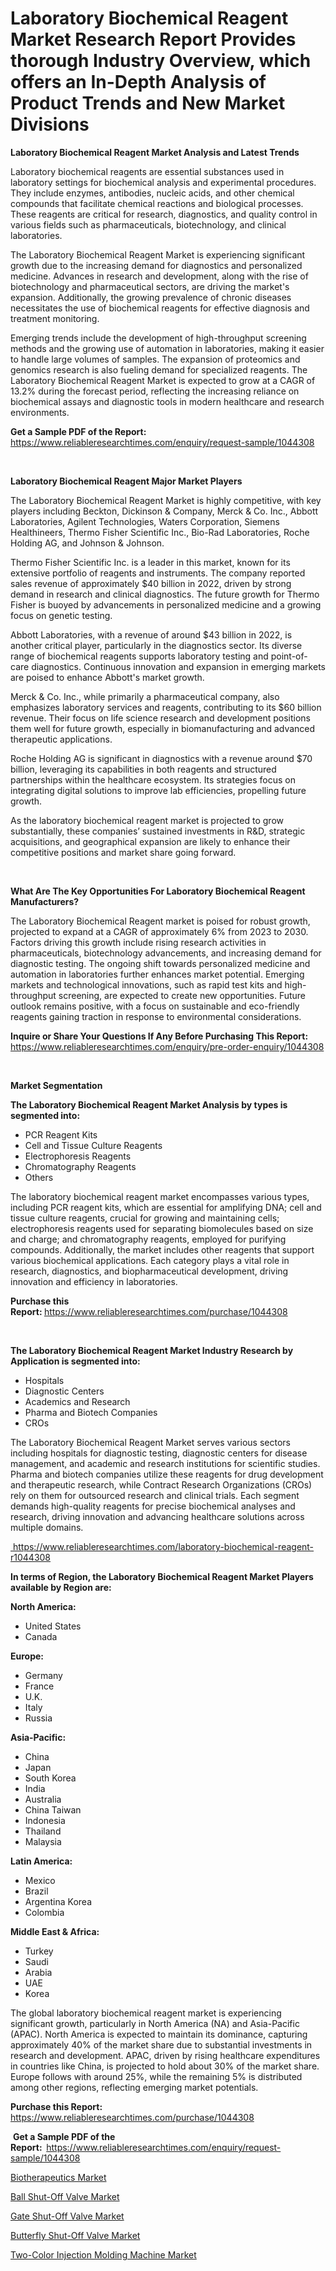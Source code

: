 <p><h1>Laboratory Biochemical Reagent Market Research Report Provides thorough Industry Overview, which offers an In-Depth Analysis of Product Trends and New Market Divisions</h1></p><p><strong>Laboratory Biochemical Reagent Market Analysis and Latest Trends</strong></p>
<p><p>Laboratory biochemical reagents are essential substances used in laboratory settings for biochemical analysis and experimental procedures. They include enzymes, antibodies, nucleic acids, and other chemical compounds that facilitate chemical reactions and biological processes. These reagents are critical for research, diagnostics, and quality control in various fields such as pharmaceuticals, biotechnology, and clinical laboratories.</p><p>The Laboratory Biochemical Reagent Market is experiencing significant growth due to the increasing demand for diagnostics and personalized medicine. Advances in research and development, along with the rise of biotechnology and pharmaceutical sectors, are driving the market's expansion. Additionally, the growing prevalence of chronic diseases necessitates the use of biochemical reagents for effective diagnosis and treatment monitoring.</p><p>Emerging trends include the development of high-throughput screening methods and the growing use of automation in laboratories, making it easier to handle large volumes of samples. The expansion of proteomics and genomics research is also fueling demand for specialized reagents. The Laboratory Biochemical Reagent Market is expected to grow at a CAGR of 13.2% during the forecast period, reflecting the increasing reliance on biochemical assays and diagnostic tools in modern healthcare and research environments.</p></p>
<p><strong>Get a Sample PDF of the Report:&nbsp;</strong> <a href="https://www.reliableresearchtimes.com/enquiry/request-sample/1044308?utm_campaign=1572&utm_medium=2&utm_source=Github&utm_content=ia&utm_term=14102024&utm_id=laboratory-biochemical-reagent">https://www.reliableresearchtimes.com/enquiry/request-sample/1044308</a></p>
<p>&nbsp;</p>
<p><strong>Laboratory Biochemical Reagent Major Market Players</strong></p>
<p><p>The Laboratory Biochemical Reagent Market is highly competitive, with key players including Beckton, Dickinson & Company, Merck & Co. Inc., Abbott Laboratories, Agilent Technologies, Waters Corporation, Siemens Healthineers, Thermo Fisher Scientific Inc., Bio-Rad Laboratories, Roche Holding AG, and Johnson & Johnson.</p><p>Thermo Fisher Scientific Inc. is a leader in this market, known for its extensive portfolio of reagents and instruments. The company reported sales revenue of approximately $40 billion in 2022, driven by strong demand in research and clinical diagnostics. The future growth for Thermo Fisher is buoyed by advancements in personalized medicine and a growing focus on genetic testing.</p><p>Abbott Laboratories, with a revenue of around $43 billion in 2022, is another critical player, particularly in the diagnostics sector. Its diverse range of biochemical reagents supports laboratory testing and point-of-care diagnostics. Continuous innovation and expansion in emerging markets are poised to enhance Abbott's market growth.</p><p>Merck & Co. Inc., while primarily a pharmaceutical company, also emphasizes laboratory services and reagents, contributing to its $60 billion revenue. Their focus on life science research and development positions them well for future growth, especially in biomanufacturing and advanced therapeutic applications.</p><p>Roche Holding AG is significant in diagnostics with a revenue around $70 billion, leveraging its capabilities in both reagents and structured partnerships within the healthcare ecosystem. Its strategies focus on integrating digital solutions to improve lab efficiencies, propelling future growth.</p><p>As the laboratory biochemical reagent market is projected to grow substantially, these companies’ sustained investments in R&D, strategic acquisitions, and geographical expansion are likely to enhance their competitive positions and market share going forward.</p></p>
<p>&nbsp;</p>
<p><strong>What Are The Key Opportunities For Laboratory Biochemical Reagent Manufacturers?</strong></p>
<p><p>The Laboratory Biochemical Reagent market is poised for robust growth, projected to expand at a CAGR of approximately 6% from 2023 to 2030. Factors driving this growth include rising research activities in pharmaceuticals, biotechnology advancements, and increasing demand for diagnostic testing. The ongoing shift towards personalized medicine and automation in laboratories further enhances market potential. Emerging markets and technological innovations, such as rapid test kits and high-throughput screening, are expected to create new opportunities. Future outlook remains positive, with a focus on sustainable and eco-friendly reagents gaining traction in response to environmental considerations.</p></p>
<p><strong>Inquire or Share Your Questions If Any Before Purchasing This Report:</strong> <a href="https://www.reliableresearchtimes.com/enquiry/pre-order-enquiry/1044308?utm_campaign=1572&utm_medium=2&utm_source=Github&utm_content=ia&utm_term=14102024&utm_id=laboratory-biochemical-reagent">https://www.reliableresearchtimes.com/enquiry/pre-order-enquiry/1044308</a></p>
<p>&nbsp;</p>
<p><strong>Market Segmentation</strong></p>
<p><strong>The Laboratory Biochemical Reagent Market Analysis by types is segmented into:</strong></p>
<p><ul><li>PCR Reagent Kits</li><li>Cell and Tissue Culture Reagents</li><li>Electrophoresis Reagents</li><li>Chromatography Reagents</li><li>Others</li></ul></p>
<p><p>The laboratory biochemical reagent market encompasses various types, including PCR reagent kits, which are essential for amplifying DNA; cell and tissue culture reagents, crucial for growing and maintaining cells; electrophoresis reagents used for separating biomolecules based on size and charge; and chromatography reagents, employed for purifying compounds. Additionally, the market includes other reagents that support various biochemical applications. Each category plays a vital role in research, diagnostics, and biopharmaceutical development, driving innovation and efficiency in laboratories.</p></p>
<p><strong>Purchase this Report:&nbsp;</strong><a href="https://www.reliableresearchtimes.com/purchase/1044308?utm_campaign=1572&utm_medium=2&utm_source=Github&utm_content=ia&utm_term=14102024&utm_id=laboratory-biochemical-reagent">https://www.reliableresearchtimes.com/purchase/1044308</a></p>
<p>&nbsp;</p>
<p><strong>The Laboratory Biochemical Reagent Market Industry Research by Application is segmented into:</strong></p>
<p><ul><li>Hospitals</li><li>Diagnostic Centers</li><li>Academics and Research</li><li>Pharma and Biotech Companies</li><li>CROs</li></ul></p>
<p><p>The Laboratory Biochemical Reagent Market serves various sectors including hospitals for diagnostic testing, diagnostic centers for disease management, and academic and research institutions for scientific studies. Pharma and biotech companies utilize these reagents for drug development and therapeutic research, while Contract Research Organizations (CROs) rely on them for outsourced research and clinical trials. Each segment demands high-quality reagents for precise biochemical analyses and research, driving innovation and advancing healthcare solutions across multiple domains.</p></p>
<p><a href="https://www.reliableresearchtimes.com/laboratory-biochemical-reagent-r1044308?utm_campaign=1572&utm_medium=2&utm_source=Github&utm_content=ia&utm_term=14102024&utm_id=laboratory-biochemical-reagent">&nbsp;https://www.reliableresearchtimes.com/laboratory-biochemical-reagent-r1044308</a></p>
<p><strong>In terms of Region, the Laboratory Biochemical Reagent Market Players available by Region are:</strong></p>
<p>
    <p> <strong> North America: </strong>
        <ul>
            <li>United States</li>
            <li>Canada</li>
        </ul>
        </p> 
    <p> <strong> Europe: </strong>
        <ul>
            <li>Germany</li>
            <li>France</li>
            <li>U.K.</li>
            <li>Italy</li>
            <li>Russia</li>
        </ul>
        </p> 
    <p> <strong> Asia-Pacific: </strong>
        <ul>
            <li>China</li>
            <li>Japan</li>
            <li>South Korea</li>
            <li>India</li>
            <li>Australia</li>
            <li>China Taiwan</li>
            <li>Indonesia</li>
            <li>Thailand</li>
            <li>Malaysia</li>
        </ul>
        </p> 
    <p> <strong> Latin America: </strong>
        <ul>
            <li>Mexico</li>
            <li>Brazil</li>
            <li>Argentina Korea</li>
            <li>Colombia</li>
        </ul>
        </p> 
    <p> <strong> Middle East & Africa: </strong>
        <ul>
            <li>Turkey</li>
            <li>Saudi</li>
            <li>Arabia</li>
            <li>UAE</li>
            <li>Korea</li>
        </ul>
    </p>
    </p>
<p><p>The global laboratory biochemical reagent market is experiencing significant growth, particularly in North America (NA) and Asia-Pacific (APAC). North America is expected to maintain its dominance, capturing approximately 40% of the market share due to substantial investments in research and development. APAC, driven by rising healthcare expenditures in countries like China, is projected to hold about 30% of the market share. Europe follows with around 25%, while the remaining 5% is distributed among other regions, reflecting emerging market potentials.</p></p>
<p><strong>Purchase this Report: </strong><a href="https://www.reliableresearchtimes.com/purchase/1044308?utm_campaign=1572&utm_medium=2&utm_source=Github&utm_content=ia&utm_term=14102024&utm_id=laboratory-biochemical-reagent">https://www.reliableresearchtimes.com/purchase/1044308</a></p>
<p>&nbsp;<strong>Get a Sample PDF of the Report:&nbsp;&nbsp;</strong><a href="https://www.reliableresearchtimes.com/enquiry/request-sample/1044308?utm_campaign=1572&utm_medium=2&utm_source=Github&utm_content=ia&utm_term=14102024&utm_id=laboratory-biochemical-reagent">https://www.reliableresearchtimes.com/enquiry/request-sample/1044308</a></p>
<p><strong></strong></p>
<p><p><a href="https://github.com/mahnoor2003/Market-Research-Report-List-6/blob/main/biotherapeutics-market.md?utm_campaign=1572&utm_medium=2&utm_source=Github&utm_content=ia&utm_term=14102024&utm_id=laboratory-biochemical-reagent">Biotherapeutics Market</a></p><p><a href="https://www.linkedin.com/pulse/in-depth-analysis-global-ball-shut-off-valve-market-scope-its-miqdf?utm_campaign=1572&utm_medium=2&utm_source=Github&utm_content=ia&utm_term=14102024&utm_id=laboratory-biochemical-reagent">Ball Shut-Off Valve Market</a></p><p><a href="https://www.linkedin.com/pulse/regional-adaptations-global-gate-shut-off-valve-market-trends-yvb5f?utm_campaign=1572&utm_medium=2&utm_source=Github&utm_content=ia&utm_term=14102024&utm_id=laboratory-biochemical-reagent">Gate Shut-Off Valve Market</a></p><p><a href="https://www.linkedin.com/pulse/exploring-butterfly-shut-off-valve-market-dynamics-revenue-uc1qf?utm_campaign=1572&utm_medium=2&utm_source=Github&utm_content=ia&utm_term=14102024&utm_id=laboratory-biochemical-reagent">Butterfly Shut-Off Valve Market</a></p><p><a href="https://www.linkedin.com/pulse/global-two-color-injection-molding-machine-market-trends-forecasts-ekwhc?utm_campaign=1572&utm_medium=2&utm_source=Github&utm_content=ia&utm_term=14102024&utm_id=laboratory-biochemical-reagent">Two-Color Injection Molding Machine Market</a></p></p>